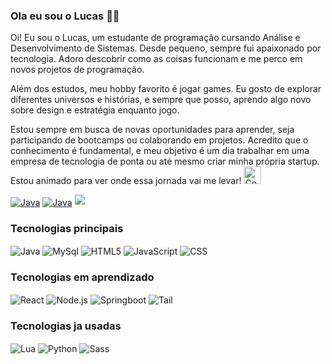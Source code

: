 ### Ola eu sou o Lucas 👋🏻
<p>Oi! Eu sou o Lucas, um estudante de programação cursando Análise e Desenvolvimento de Sistemas. Desde pequeno, sempre fui apaixonado por tecnologia. Adoro descobrir como as coisas funcionam e me perco em novos projetos de programação.

Além dos estudos, meu hobby favorito é jogar games. Eu gosto de explorar diferentes universos e histórias, e sempre que posso, aprendo algo novo sobre design e estratégia enquanto jogo.

Estou sempre em busca de novas oportunidades para aprender, seja participando de bootcamps ou colaborando em projetos. Acredito que o conhecimento é fundamental, e meu objetivo é um dia trabalhar em uma empresa de tecnologia de ponta ou até mesmo criar minha própria startup. Estou animado para ver onde essa jornada vai me levar!
<img src="https://media0.giphy.com/media/v1.Y2lkPTc5MGI3NjExcHB1aWpjdGpvYXlxY3B4eGhhZng3anE0aHJic244dTBveGxkNHF2eSZlcD12MV9pbnRlcm5hbF9naWZfYnlfaWQmY3Q9cw/OP4C9oeeSVIrwgFNAk/giphy.webp" alt="Computer man" style="width:28px;height:28px;"></p>

<div style="display: inline-block">
<a href="https://www.linkedin.com/in/lucas-almeida-miranda?utm_source=share&utm_campaign=share_via&utm_content=profile&utm_medium=android_app"><img align ="center" alt="Java" src="https://img.shields.io/badge/LinkedIn-0077B5?style=for-the-badge&logo=linkedin&logoColor=white"/></a>
<a href="https://www.tiktok.com/@uk4ss?_t=8qFJ8OJwxXx&_r=1"><img align ="center" alt="Java" src="https://img.shields.io/badge/TikTok-000000?style=for-the-badge&logo=tiktok&logoColor=white"/></a>



</div>




<picture>
  <source
    srcset="https://github-readme-stats.vercel.app/api?username=SoullessUkas&rank_icon=github&theme=dark"
    media="(prefers-color-scheme: dark)"
  />
  <source
    srcset="https://github-readme-stats.vercel.app/api?username=SoullessUkas&rank_icon=github"
    media="(prefers-color-scheme: light), (prefers-color-scheme: no-preference)"
  />
  <img src="https://github-readme-stats.vercel.app/api?username=SoullessUkas&rank_icon=github" />
</picture>





### Tecnologias principais

<div style="display: inline-block">
<img align ="center" alt="Java" src="https://img.shields.io/badge/Java-ED8B00?style=for-the-badge&logo=openjdk&logoColor=white"/>
<img align ="center" alt="MySql" src="https://img.shields.io/badge/MySQL-005C84?style=for-the-badge&logo=mysql&logoColor=white"/>
<img align ="center" alt="HTML5" src="https://img.shields.io/badge/HTML5-E34F26?style=for-the-badge&logo=html5&logoColor=white"/>
<img align ="center" alt="JavaScript" src="https://img.shields.io/badge/JavaScript-F7DF1E?style=for-the-badge&logo=javascript&logoColor=black"/>
<img align ="center" alt="CSS" src="https://img.shields.io/badge/CSS3-1572B6?style=for-the-badge&logo=css3&logoColor=white"/>


</div>

### Tecnologias em aprendizado
<div style="display: inline-block">
<img align ="center" alt="React" src="https://img.shields.io/badge/React-20232A?style=for-the-badge&logo=react&logoColor=61DAFB"/>
<img align ="center" alt="Node.js" src="https://img.shields.io/badge/Node.js-43853D?style=for-the-badge&logo=node.js&logoColor=white"/>
<img align ="center" alt="Springboot" src="https://img.shields.io/badge/Spring-6DB33F?style=for-the-badge&logo=spring&logoColor=white"/>
<img align ="center" alt="Tail" src="https://img.shields.io/badge/Tailwind_CSS-38B2AC?style=for-the-badge&logo=tailwind-css&logoColor=white"/>

</div>


### Tecnologias ja usadas
<div style="display: inline-block">
<img align ="center" alt="Lua" src="https://img.shields.io/badge/Lua-2C2D72?style=for-the-badge&logo=lua&logoColor=white"/>
<img align ="center" alt="Python" src="https://img.shields.io/badge/Python-14354C?style=for-the-badge&logo=python&logoColor=white"/>
<img align ="center" alt="Sass" src="https://img.shields.io/badge/Sass-CC6699?style=for-the-badge&logo=sass&logoColor=white"/>




</div>
